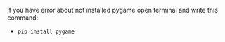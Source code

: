 if you have error about not installed pygame open terminal and write this command:

- `pip install pygame`
